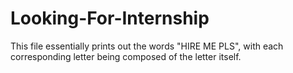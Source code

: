 # Looking-For-Internship

This file essentially prints out the words "HIRE ME PLS", with each corresponding letter being composed of the letter itself. 

